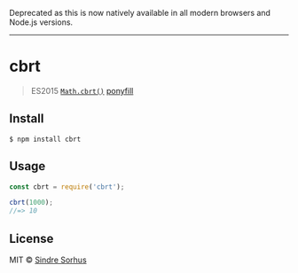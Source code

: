 Deprecated as this is now natively available in all modern browsers and Node.js versions.

---

# cbrt

> ES2015 [`Math.cbrt()`](https://developer.mozilla.org/en-US/docs/Web/JavaScript/Reference/Global_Objects/Math/cbrt) [ponyfill](https://ponyfill.com)


## Install

```
$ npm install cbrt
```


## Usage

```js
const cbrt = require('cbrt');

cbrt(1000);
//=> 10
```


## License

MIT © [Sindre Sorhus](https://sindresorhus.com)
